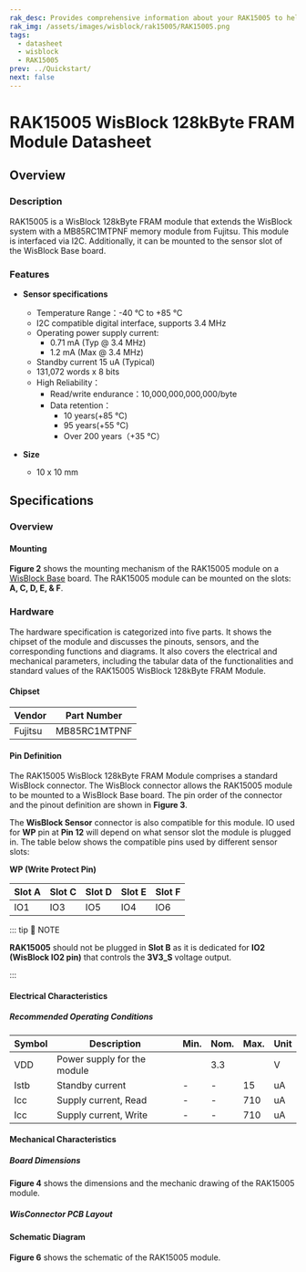 ```yaml
---
rak_desc: Provides comprehensive information about your RAK15005 to help you use it. This information includes technical specifications, characteristics, and requirements, and it also discusses the device components.
rak_img: /assets/images/wisblock/rak15005/RAK15005.png
tags:
  - datasheet
  - wisblock
  - RAK15005
prev: ../Quickstart/
next: false
---
```


# RAK15005 WisBlock 128kByte FRAM Module Datasheet

## Overview

<rk-img
  src="/assets/images/wisblock/rak15005/datasheet/RAK15005_front_back.png"
  width="60%"
  caption="RAK15005 WisBlock 128kByte FRAM Module"
/>

### Description

RAK15005 is a WisBlock 128kByte FRAM module that extends the WisBlock system with a MB85RC1MTPNF memory module from Fujitsu. This module is interfaced via I2C. Additionally, it can be mounted to the sensor slot of the WisBlock Base board.

### Features

* **Sensor specifications**
    *  Temperature Range：-40&nbsp;°C to +85&nbsp;°C
    *  I2C compatible digital interface, supports 3.4&nbsp;MHz
    *  Operating power supply current:
          *  0.71&nbsp;mA (Typ @ 3.4&nbsp;MHz)
          *  1.2&nbsp;mA (Max @ 3.4&nbsp;MHz)
    *  Standby current 15&nbsp;uA (Typical)
    *  131,072 words x 8 bits
    *  High Reliability：
       - Read/write endurance：10,000,000,000,000/byte
       - Data retention：
           - 10 years(+85&nbsp;°C)
           - 95 years(+55&nbsp;°C)
           - Over 200 years（+35&nbsp;°C）

* **Size**
    * 10 x 10&nbsp;mm

## Specifications

### Overview

#### Mounting

**Figure 2** shows the mounting mechanism of the RAK15005 module on a [WisBlock Base](https://docs.rakwireless.com/Product-Categories/WisBlock/#wisblock-base) board. The RAK15005 module can be mounted on the slots: **A, C, D, E, & F**.

<rk-img
  src="/assets/images/wisblock/rak15005/datasheet/RAK19xx_mounting.png"
  width="50%"
  caption="RAK15005 WisBlock 128kByte FRAM Module Mounting"
/>

### Hardware

The hardware specification is categorized into five parts. It shows the chipset of the module and discusses the pinouts, sensors, and the corresponding functions and diagrams. It also covers the electrical and mechanical parameters, including the tabular data of the functionalities and standard values of the RAK15005 WisBlock 128kByte FRAM Module.

#### Chipset

| Vendor    | Part Number  |
| --------- | ------------ |
| Fujitsu   | MB85RC1MTPNF |

#### Pin Definition

The RAK15005 WisBlock 128kByte FRAM Module comprises a standard WisBlock connector. The WisBlock connector allows the RAK15005 module to be mounted to a WisBlock Base board. The pin order of the connector and the pinout definition are shown in **Figure 3**.

<rk-img
  src="/assets/images/wisblock/rak15005/datasheet/RAK15005_pinout.png"
  width="40%"
  caption="RAK15005 WisBlock 128kByte FRAM Module Pinout Diagram"
/>

The **WisBlock Sensor** connector is also compatible for this module. IO used for **WP** pin at **Pin 12** will depend on what sensor slot the module is plugged in. The table below shows the compatible pins used by different sensor slots:

**WP (Write Protect Pin)**

| Slot A | Slot C | Slot D | Slot E | Slot F |
| ------ | ------ | ------ | ------ | ------ |
| IO1    | IO3    | IO5    | IO4    | IO6    |

::: tip 📝 NOTE

**RAK15005** should not be plugged in **Slot B** as it is dedicated for **IO2 (WisBlock IO2 pin)** that controls the **3V3_S** voltage output.

:::

#### Electrical Characteristics

##### Recommended Operating Conditions

| Symbol | Description                     | Min. | Nom.   | Max. | Unit |
| ------ | ------------------------------- | ---- | ------ | ---- | ---- |
| VDD    | Power supply for the module     |      | 3.3    |      | V    |
| Istb   | Standby current                 | -    | -      | 15   | uA   |
| Icc    | Supply current, Read            | -    | -      | 710  | uA   |
| Icc    | Supply current, Write           | -    | -      | 710  | uA   |

#### Mechanical Characteristics

##### Board Dimensions

**Figure 4** shows the dimensions and the mechanic drawing of the RAK15005 module.

<rk-img
  src="/assets/images/wisblock/rak15005/datasheet/RAK19xx_mechanic_drawing.png"
  width="60%"
  caption="RAK15005 WisBlock 128kByte FRAM Module Mechanic Drawing"
/>

##### WisConnector PCB Layout

<rk-img
  src="/assets/images/wisblock/rak15005/datasheet/MxxS1003K6M.png"
  width="100%"
  caption="WisConnector PCB footprint and recommendations"
/>

#### Schematic Diagram

**Figure 6** shows the schematic of the RAK15005 module.

<rk-img
  src="/assets/images/wisblock/rak15005/datasheet/rak15005-schematic.png"
  width="100%"
  caption="RAK15005 WisBlock 128kByte FRAM Module schematics"
/>



